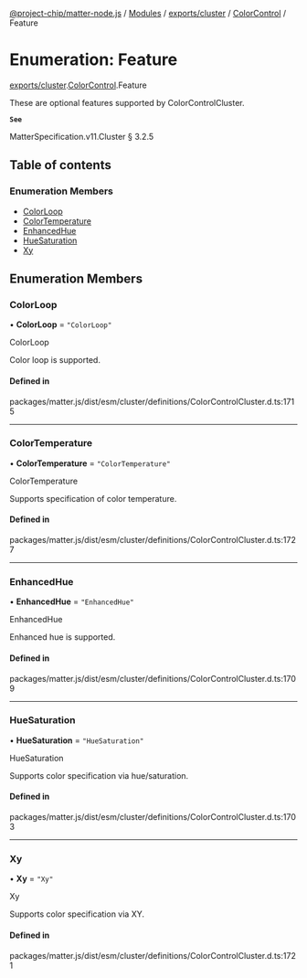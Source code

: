 [@project-chip/matter-node.js](../README.md) / [Modules](../modules.md) / [exports/cluster](../modules/exports_cluster.md) / [ColorControl](../modules/exports_cluster.ColorControl.md) / Feature

# Enumeration: Feature

[exports/cluster](../modules/exports_cluster.md).[ColorControl](../modules/exports_cluster.ColorControl.md).Feature

These are optional features supported by ColorControlCluster.

**`See`**

MatterSpecification.v11.Cluster § 3.2.5

## Table of contents

### Enumeration Members

- [ColorLoop](exports_cluster.ColorControl.Feature.md#colorloop)
- [ColorTemperature](exports_cluster.ColorControl.Feature.md#colortemperature)
- [EnhancedHue](exports_cluster.ColorControl.Feature.md#enhancedhue)
- [HueSaturation](exports_cluster.ColorControl.Feature.md#huesaturation)
- [Xy](exports_cluster.ColorControl.Feature.md#xy)

## Enumeration Members

### ColorLoop

• **ColorLoop** = ``"ColorLoop"``

ColorLoop

Color loop is supported.

#### Defined in

packages/matter.js/dist/esm/cluster/definitions/ColorControlCluster.d.ts:1715

___

### ColorTemperature

• **ColorTemperature** = ``"ColorTemperature"``

ColorTemperature

Supports specification of color temperature.

#### Defined in

packages/matter.js/dist/esm/cluster/definitions/ColorControlCluster.d.ts:1727

___

### EnhancedHue

• **EnhancedHue** = ``"EnhancedHue"``

EnhancedHue

Enhanced hue is supported.

#### Defined in

packages/matter.js/dist/esm/cluster/definitions/ColorControlCluster.d.ts:1709

___

### HueSaturation

• **HueSaturation** = ``"HueSaturation"``

HueSaturation

Supports color specification via hue/saturation.

#### Defined in

packages/matter.js/dist/esm/cluster/definitions/ColorControlCluster.d.ts:1703

___

### Xy

• **Xy** = ``"Xy"``

Xy

Supports color specification via XY.

#### Defined in

packages/matter.js/dist/esm/cluster/definitions/ColorControlCluster.d.ts:1721
